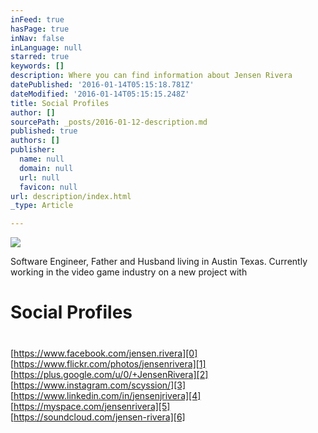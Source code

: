 ```yaml
---
inFeed: true
hasPage: true
inNav: false
inLanguage: null
starred: true
keywords: []
description: Where you can find information about Jensen Rivera
datePublished: '2016-01-14T05:15:18.781Z'
dateModified: '2016-01-14T05:15:15.248Z'
title: Social Profiles
author: []
sourcePath: _posts/2016-01-12-description.md
published: true
authors: []
publisher:
  name: null
  domain: null
  url: null
  favicon: null
url: description/index.html
_type: Article

---
```

![](https://s3-us-west-2.amazonaws.com/the-grid-img/p/6d9e3a03fe6a49da3aa4f0b5139a6a8fdc70bfbb.jpg)

Software Engineer, Father and Husband living in Austin Texas. Currently working in the video game industry on a new project with 

# 

# Social Profiles

# 

[https://www.facebook.com/jensen.rivera][0]  
[https://www.flickr.com/photos/jensenrivera][1]  
[https://plus.google.com/u/0/+JensenRivera][2]  
[https://www.instagram.com/scyssion/][3]  
[https://www.linkedin.com/in/jensenjrivera][4]  
[https://myspace.com/jensenrivera][5]  
[https://soundcloud.com/jensen-rivera][6]



[0]: https://www.facebook.com/jensen.rivera
[1]: https://www.flickr.com/photos/jensenrivera
[2]: https://plus.google.com/u/0/+JensenRivera
[3]: https://www.instagram.com/scyssion/
[4]: https://www.linkedin.com/in/jensenjrivera
[5]: https://myspace.com/jensenrivera
[6]: https://soundcloud.com/jensen-rivera